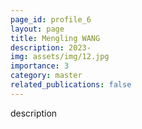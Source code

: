 ```yaml
---
page_id: profile_6
layout: page
title: Mengling WANG
description: 2023-
img: assets/img/12.jpg
importance: 3
category: master
related_publications: false
---
```



description
